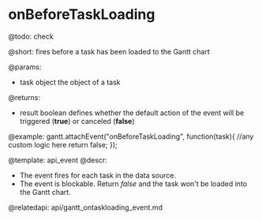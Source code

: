 onBeforeTaskLoading
=============

@todo:
	check 

@short:
	fires before a task has been loaded to the Gantt chart 

@params:
- task		object			the object of a task

@returns:  
- result     boolean       	defines whether the default action of the event will be triggered (<b>true</b>) or canceled (<b>false</b>) 

@example:
gantt.attachEvent("onBeforeTaskLoading", function(task){
    //any custom logic here
    return false;
});

@template:	api_event
@descr:
- The event fires for each task in the data source.
- The event is blockable. Return *false* and the task won't be loaded into the Gantt chart.

@relatedapi:
api/gantt_ontaskloading_event.md